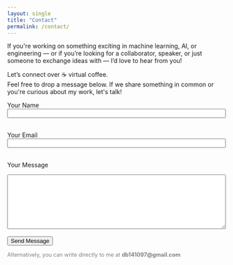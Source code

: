 ```yaml
---
layout: single
title: "Contact"
permalink: /contact/
---
```


If you're working on something exciting in machine learning, AI, or engineering — or if you’re looking for a collaborator, speaker, or just someone to exchange ideas with — I’d love to hear from you!

Let’s connect over ☕ virtual coffee.  
Feel free to drop a message below. If we share something in common or you're curious about my work, let's talk!

<form action="https://formspree.io/f/xyzpnqpo" method="POST">
  <label for="name">Your Name</label><br>
  <input type="text" name="name" required style="width:100%;"><br><br>

  <label for="_replyto">Your Email</label><br>
  <input type="email" name="_replyto" required style="width:100%;"><br><br>

  <label for="message">Your Message</label><br>
  <textarea name="message" rows="8" required style="width:100%;"></textarea><br><br>

  <input type="submit" value="Send Message" class="btn">
</form>

<p style="font-size: 0.9em; color: gray;">
Alternatively, you can write directly to me at <strong>db141097@gmail.com</strong>
</p>
